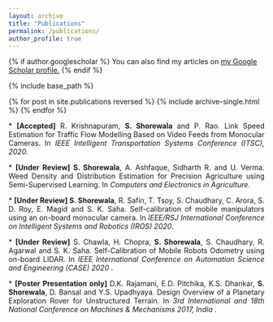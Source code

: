 ```yaml
---
layout: archive
title: "Publications"
permalink: /publications/
author_profile: true
---
```


{% if author.googlescholar %}
  You can also find my articles on <u><a href="{{author.googlescholar}}">my Google Scholar profile</a>.</u>
{% endif %}

{% include base_path %}

{% for post in site.publications reversed %}
  {% include archive-single.html %}
{% endfor %}

<p align="justify">

<p align="justify">
* <b>[Accepted]</b> R. Krishnapuram, <b>S. Shorewala</b> and P. Rao. Link Speed Estimation for Traffic Flow Modelling Based on Video Feeds from Monocular Cameras. In <i>IEEE Intelligent Transportation Systems Conference (ITSC), 2020</i>.
</p>

<p align="justify">
* <b>[Under Review] S. Shorewala</b>, A. Ashfaque, Sidharth R. and U. Verma. Weed Density and Distribution Estimation for Precision Agriculture using Semi-Supervised Learning. In <i> Computers and Electronics in Agriculture</i>.
</p>

<p align="justify">
* <b>[Under Review] S. Shorewala</b>, R. Safin, T. Tsoy, S. Chaudhary, C. Arora, S. D. Roy, E. Magid and S. K. Saha.
Self-calibration of mobile manipulators using an on-board monocular camera. In <i>IEEE/RSJ International Conference on
Intelligent Systems and Robotics (IROS) 2020</i>.
</p>

<p align="justify">
* <b>[Under Review]</b> S. Chawla, H. Chopra, <b>S. Shorewala</b>, S. Chaudhary, R. Agarwal and S. K. Saha. Self-Calibration of Mobile Robots Odometry using on-board LIDAR. In <i> IEEE International Conference on Automation Science and Engineering (CASE) 2020 </i>.
</p>

<p align="justify">
* <b>[Poster Presentation only] </b> D.K. Rajamani, E.D. Pitchika, K.S. Dhankar, <b> S. Shorewala</b>, D. Bansal and Y.S. Upadhyaya. Design Overview of a Planetary Exploration Rover for Unstructured Terrain. In <i> 3rd International and 18th National Conference on Machines & Mechanisms 2017, India </i>.
</p>

